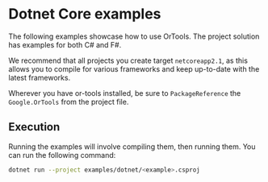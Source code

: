 # Dotnet Core examples
The following examples showcase how to use OrTools.
The project solution has examples for both C# and F#.

We recommend that all projects you create target `netcoreapp2.1`,
as this allows you to compile for various frameworks and
keep up-to-date with the latest frameworks.

Wherever you have or-tools installed, be sure to `PackageReference` the `Google.OrTools`
from the project file.

## Execution
Running the examples will involve compiling them, then running them. You can run the following command:
```bash
dotnet run --project examples/dotnet/<example>.csproj
```


